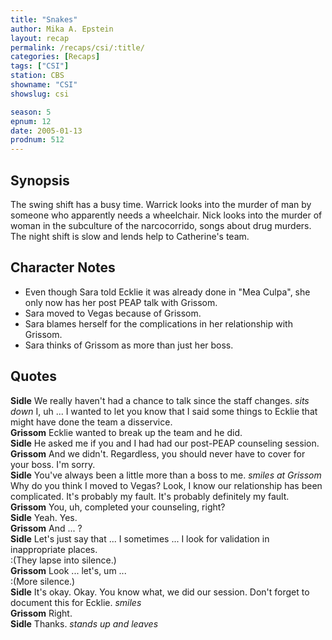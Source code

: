 ```yaml
---
title: "Snakes"
author: Mika A. Epstein
layout: recap
permalink: /recaps/csi/:title/
categories: [Recaps]
tags: ["CSI"]
station: CBS
showname: "CSI"
showslug: csi

season: 5  
epnum: 12 
date: 2005-01-13
prodnum: 512 
---
```


## Synopsis

The swing shift has a busy time. Warrick looks into the murder of man by someone who apparently needs a wheelchair. Nick looks into the murder of woman in the subculture of the narcocorrido, songs about drug murders. The night shift is slow and lends help to Catherine's team.

## Character Notes

* Even though Sara told Ecklie it was already done in "Mea Culpa", she only now has her post PEAP talk with Grissom.  
* Sara moved to Vegas because of Grissom.  
* Sara blames herself for the complications in her relationship with Grissom.  
* Sara thinks of Grissom as more than just her boss.

## Quotes

**Sidle** We really haven't had a chance to talk since the staff changes. _sits down_ I, uh ... I wanted to let you know that I said some things to Ecklie that might have done the team a disservice.  
**Grissom** Ecklie wanted to break up the team and he did.  
**Sidle** He asked me if you and I had had our post-PEAP counseling session.  
**Grissom** And we didn't. Regardless, you should never have to cover for your boss. I'm sorry.  
**Sidle** You've always been a little more than a boss to me. _smiles at Grissom_ Why do you think I moved to Vegas? Look, I know our relationship has been complicated. It's probably my fault. It's probably definitely my fault.  
**Grissom** You, uh, completed your counseling, right?  
**Sidle** Yeah. Yes.  
**Grissom** And ... ?  
**Sidle** Let's just say that ... I sometimes ... I look for validation in inappropriate places.  
:(They lapse into silence.)  
**Grissom** Look ... let's, um ...  
:(More silence.)  
**Sidle** It's okay. Okay. You know what, we did our session. Don't forget to document this for Ecklie. _smiles_  
**Grissom** Right.  
**Sidle** Thanks. _stands up and leaves_